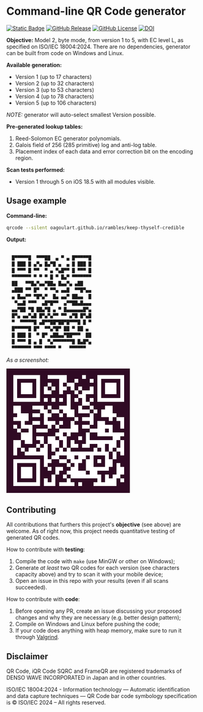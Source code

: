 # Command-line QR Code generator
[![Static Badge](https://img.shields.io/badge/ISO%2FIEC-18004%3A2024-red)](https://www.iso.org/standard/83389.html)
[![GitHub Release](https://img.shields.io/github/v/release/oagoulart/qrcode?color=green)](https://github.com/oAGoulart/qrcode/releases)
[![GitHub License](https://img.shields.io/github/license/oagoulart/qrcode)](https://github.com/oAGoulart/qrcode/tree/master?tab=MS-RL-1-ov-file)
[![DOI](https://zenodo.org/badge/998115592.svg)](https://doi.org/10.5281/zenodo.15851589)

**Objective:** Model 2, byte mode, from version 1 to 5, with EC level L, as specified on ISO/IEC 18004:2024. There are no dependencies, generator can be built from code on Windows and Linux.

**Available generation:**
- Version 1 (up to 17 characters)
- Version 2 (up to 32 characters)
- Version 3 (up to 53 characters)
- Version 4 (up to 78 characters)
- Version 5 (up to 106 characters)

*NOTE:* generator will auto-select smallest Version possible.

**Pre-generated lookup tables:**
1. Reed-Solomon EC generator polynomials.
1. Galois field of 256 (285 primitive) log and anti-log table.
1. Placement index of each data and error correction bit on the encoding region.

**Scan tests performed:**
- Version 1 through 5 on iOS 18.5 with all modules visible.

## Usage example

**Command-line:** 
```bash
qrcode --silent oagoulart.github.io/rambles/keep-thyself-credible
```

**Output:**
```bash

  █▀▀▀▀▀█  ▀▀▀██  ▄ ▀ ▄ █▀▀▀▀▀█  
  █ ███ █ ▄▀▄ █▄▀█ ▄  ▄ █ ███ █  
  █ ▀▀▀ █ ▀▀  ▀ ▄ ▀▄█▀▀ █ ▀▀▀ █  
  ▀▀▀▀▀▀▀ ▀ ▀ ▀ █ ▀ █▄▀ ▀▀▀▀▀▀▀  
  ██   ▀▀█▄▀▄▄▀██▄ █▄▄▀▄ ▄██     
  ▄███ ▀▀ █▀  ▀ ▀▀▄ ▄▄█  ▀▀█▀▄▄  
  ▄ █▄▄▀▀ ▀█▀▄▀  █▄ ▄▄▀ ██▄▄  █  
   ▀▄▄█ ▀▀▀  ▄█▀█▀▀  ▄▀▀██▄█▄▄▄  
  ▄▄▀██ ▀█ ██▄▀█ ▄ ▀ █▄▄▄▄▄▄█▀▄  
  █▀▄ ▄▄▀▄█ █▀▄▀▄▀▀ ▀▀ ▄▀█ █▀▄█  
  ▀  ▀▀▀▀▀█ ▄█▀▀██▀██▀█▀▀▀█ █ ▀  
  █▀▀▀▀▀█ █▀  ▀▀▄▀█▀ ██ ▀ ██ ▄   
  █ ███ █  ▀ █▀ ▄██▄▄▀██▀▀▀  ██  
  █ ▀▀▀ █ ▄ █  ▀▄▀▀▀▀▀▀▀█ █▄█▀▄  
  ▀▀▀▀▀▀▀ ▀▀▀ ▀▀▀▀ ▀   ▀▀▀▀▀▀    

```

_As a screenshot:_

![qrcode](./assets/screenshot.png)

## Contributing

All contributions that furthers this project's **objective** (see above) are welcome.
As of right now, this project needs quantitative testing of generated QR codes.

How to contribute with **testing**:
1. Compile the code with `make` (use MinGW or other on Windows);
1. Generate _at least_ two QR codes for each version (see characters capacity above) and try to scan it with your mobile device;
1. Open an issue in this repo with your results (even if all scans succeeded).

How to contribute with **code**:
1. Before opening any PR, create an issue discussing your proposed changes and why they are necessary (e.g. better design pattern);
1. Compile on Windows and Linux before pushing the code;
1. If your code does anything with heap memory, make sure to run it through [Valgrind](https://valgrind.org).

## Disclaimer
QR Code, iQR Code SQRC and FrameQR are registered trademarks of DENSO WAVE INCORPORATED in Japan and in other countries.

ISO/IEC 18004:2024 - Information technology — Automatic identification and data capture techniques — QR Code bar code symbology specification is &copy; ISO/IEC 2024 – All rights reserved.
